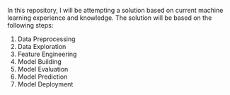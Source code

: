 In this repository, I will be attempting a solution based on current machine learning experience and knowledge. The solution will be based on the following steps:
1. Data Preprocessing
2. Data Exploration
3. Feature Engineering
4. Model Building
5. Model Evaluation
6. Model Prediction
7. Model Deployment